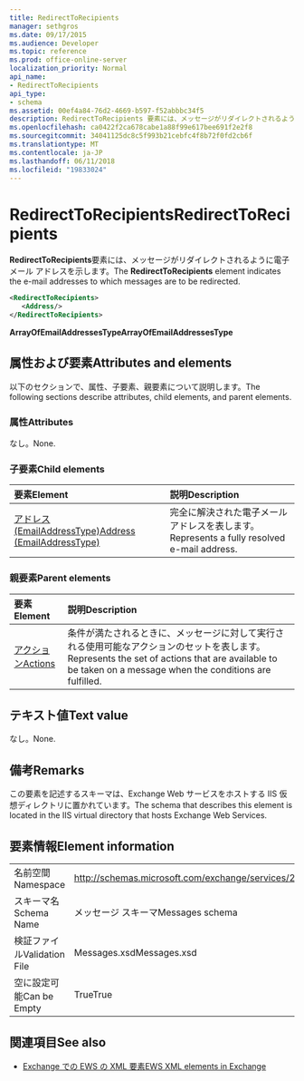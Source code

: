 ```yaml
---
title: RedirectToRecipients
manager: sethgros
ms.date: 09/17/2015
ms.audience: Developer
ms.topic: reference
ms.prod: office-online-server
localization_priority: Normal
api_name:
- RedirectToRecipients
api_type:
- schema
ms.assetid: 00ef4a84-76d2-4669-b597-f52abbbc34f5
description: RedirectToRecipients 要素には、メッセージがリダイレクトされるように電子メール アドレスを示します。
ms.openlocfilehash: ca0422f2ca678cabe1a88f99e617bee691f2e2f8
ms.sourcegitcommit: 34041125dc8c5f993b21cebfc4f8b72f0fd2cb6f
ms.translationtype: MT
ms.contentlocale: ja-JP
ms.lasthandoff: 06/11/2018
ms.locfileid: "19833024"
---
```

# <a name="redirecttorecipients"></a><span data-ttu-id="f081a-103">RedirectToRecipients</span><span class="sxs-lookup"><span data-stu-id="f081a-103">RedirectToRecipients</span></span>

<span data-ttu-id="f081a-104">**RedirectToRecipients**要素には、メッセージがリダイレクトされるように電子メール アドレスを示します。</span><span class="sxs-lookup"><span data-stu-id="f081a-104">The **RedirectToRecipients** element indicates the e-mail addresses to which messages are to be redirected.</span></span> 
  
```XML
<RedirectToRecipients>
   <Address/>
</RedirectToRecipients>
```

 <span data-ttu-id="f081a-105">**ArrayOfEmailAddressesType**</span><span class="sxs-lookup"><span data-stu-id="f081a-105">**ArrayOfEmailAddressesType**</span></span>
## <a name="attributes-and-elements"></a><span data-ttu-id="f081a-106">属性および要素</span><span class="sxs-lookup"><span data-stu-id="f081a-106">Attributes and elements</span></span>

<span data-ttu-id="f081a-107">以下のセクションで、属性、子要素、親要素について説明します。</span><span class="sxs-lookup"><span data-stu-id="f081a-107">The following sections describe attributes, child elements, and parent elements.</span></span>
  
### <a name="attributes"></a><span data-ttu-id="f081a-108">属性</span><span class="sxs-lookup"><span data-stu-id="f081a-108">Attributes</span></span>

<span data-ttu-id="f081a-109">なし。</span><span class="sxs-lookup"><span data-stu-id="f081a-109">None.</span></span>
  
### <a name="child-elements"></a><span data-ttu-id="f081a-110">子要素</span><span class="sxs-lookup"><span data-stu-id="f081a-110">Child elements</span></span>

|<span data-ttu-id="f081a-111">**要素**</span><span class="sxs-lookup"><span data-stu-id="f081a-111">**Element**</span></span>|<span data-ttu-id="f081a-112">**説明**</span><span class="sxs-lookup"><span data-stu-id="f081a-112">**Description**</span></span>|
|:-----|:-----|
|[<span data-ttu-id="f081a-113">アドレス (EmailAddressType)</span><span class="sxs-lookup"><span data-stu-id="f081a-113">Address (EmailAddressType)</span></span>](address-emailaddresstype.md) <br/> |<span data-ttu-id="f081a-114">完全に解決された電子メール アドレスを表します。</span><span class="sxs-lookup"><span data-stu-id="f081a-114">Represents a fully resolved e-mail address.</span></span>  <br/> |
   
### <a name="parent-elements"></a><span data-ttu-id="f081a-115">親要素</span><span class="sxs-lookup"><span data-stu-id="f081a-115">Parent elements</span></span>

|<span data-ttu-id="f081a-116">**要素**</span><span class="sxs-lookup"><span data-stu-id="f081a-116">**Element**</span></span>|<span data-ttu-id="f081a-117">**説明**</span><span class="sxs-lookup"><span data-stu-id="f081a-117">**Description**</span></span>|
|:-----|:-----|
|[<span data-ttu-id="f081a-118">アクション</span><span class="sxs-lookup"><span data-stu-id="f081a-118">Actions</span></span>](actions.md) <br/> |<span data-ttu-id="f081a-119">条件が満たされるときに、メッセージに対して実行される使用可能なアクションのセットを表します。</span><span class="sxs-lookup"><span data-stu-id="f081a-119">Represents the set of actions that are available to be taken on a message when the conditions are fulfilled.</span></span>  <br/> |
   
## <a name="text-value"></a><span data-ttu-id="f081a-120">テキスト値</span><span class="sxs-lookup"><span data-stu-id="f081a-120">Text value</span></span>

<span data-ttu-id="f081a-121">なし。</span><span class="sxs-lookup"><span data-stu-id="f081a-121">None.</span></span>
  
## <a name="remarks"></a><span data-ttu-id="f081a-122">備考</span><span class="sxs-lookup"><span data-stu-id="f081a-122">Remarks</span></span>

<span data-ttu-id="f081a-123">この要素を記述するスキーマは、Exchange Web サービスをホストする IIS 仮想ディレクトリに置かれています。</span><span class="sxs-lookup"><span data-stu-id="f081a-123">The schema that describes this element is located in the IIS virtual directory that hosts Exchange Web Services.</span></span>
  
## <a name="element-information"></a><span data-ttu-id="f081a-124">要素情報</span><span class="sxs-lookup"><span data-stu-id="f081a-124">Element information</span></span>

|||
|:-----|:-----|
|<span data-ttu-id="f081a-125">名前空間</span><span class="sxs-lookup"><span data-stu-id="f081a-125">Namespace</span></span>  <br/> |http://schemas.microsoft.com/exchange/services/2006/messages  <br/> |
|<span data-ttu-id="f081a-126">スキーマ名</span><span class="sxs-lookup"><span data-stu-id="f081a-126">Schema Name</span></span>  <br/> |<span data-ttu-id="f081a-127">メッセージ スキーマ</span><span class="sxs-lookup"><span data-stu-id="f081a-127">Messages schema</span></span>  <br/> |
|<span data-ttu-id="f081a-128">検証ファイル</span><span class="sxs-lookup"><span data-stu-id="f081a-128">Validation File</span></span>  <br/> |<span data-ttu-id="f081a-129">Messages.xsd</span><span class="sxs-lookup"><span data-stu-id="f081a-129">Messages.xsd</span></span>  <br/> |
|<span data-ttu-id="f081a-130">空に設定可能</span><span class="sxs-lookup"><span data-stu-id="f081a-130">Can be Empty</span></span>  <br/> |<span data-ttu-id="f081a-131">True</span><span class="sxs-lookup"><span data-stu-id="f081a-131">True</span></span>  <br/> |
   
## <a name="see-also"></a><span data-ttu-id="f081a-132">関連項目</span><span class="sxs-lookup"><span data-stu-id="f081a-132">See also</span></span>



- [<span data-ttu-id="f081a-133">Exchange での EWS の XML 要素</span><span class="sxs-lookup"><span data-stu-id="f081a-133">EWS XML elements in Exchange</span></span>](ews-xml-elements-in-exchange.md)

